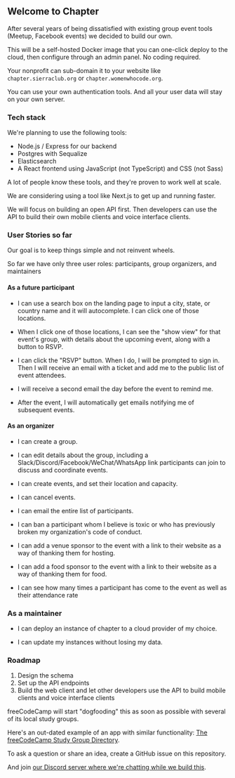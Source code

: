 ## Welcome to Chapter

After several years of being dissatisfied with existing group event tools (Meetup, Facebook events) we decided to build our own.

This will be a self-hosted Docker image that you can one-click deploy to the cloud, then configure through an admin panel. No coding required.

Your nonprofit can sub-domain it to your website like `chapter.sierraclub.org` or `chapter.womenwhocode.org`. 

You can use your own authentication tools. And all your user data will stay on your own server.

### Tech stack

We're planning to use the following tools:

- Node.js / Express for our backend
- Postgres with Sequalize
- Elasticsearch
- A React frontend using JavaScript (not TypeScript) and CSS (not Sass)

A lot of people know these tools, and they're proven to work well at scale.

We are considering using a tool like Next.js to get up and running faster.

We will focus on building an open API first. Then developers can use the API to build their own mobile clients and voice interface clients.

### User Stories so far

Our goal is to keep things simple and not reinvent wheels.

So far we have only three user roles: participants, group organizers, and maintainers

#### As a future participant

- I can use a search box on the landing page to input a city, state, or country name and it will autocomplete. I can click one of those locations.

- When I click one of those locations, I can see the "show view" for that event's group, with details about the upcoming event, along with a button to RSVP.

- I can click the "RSVP" button. When I do, I will be prompted to sign in. Then I will receive an email with a ticket and add me to the public list of event attendees.

- I will receive a second email the day before the event to remind me.

- After the event, I will automatically get emails notifying me of subsequent events.

#### As an organizer

- I can create a group.

- I can edit details about the group, including a Slack/Discord/Facebook/WeChat/WhatsApp link participants can join to discuss and coordinate events.

- I can create events, and set their location and capacity.

- I can cancel events.

- I can email the entire list of participants.

- I can ban a participant whom I believe is toxic or who has previously broken my organization's code of conduct.

- I can add a venue sponsor to the event with a link to their website as a way of thanking them for hosting.

- I can add a food sponsor to the event with a link to their website as a way of thanking them for food.

- I can see how many times a participant has come to the event as well as their attendance rate

### As a maintainer

- I can deploy an instance of chapter to a cloud provider of my choice.

- I can update my instances without losing my data.

### Roadmap

1. Design the schema
2. Set up the API endpoints
3. Build the web client and let other developers use the API to build mobile clients and voice interface clients

freeCodeCamp will start "dogfooding" this as soon as possible with several of its local study groups.

Here's an out-dated example of an app with similar functionality: [The freeCodeCamp Study Group Directory](https://study-group-directory.freecodecamp.org).

To ask a question or share an idea, create a GitHub issue on this repository.

And join [our Discord server where we're chatting while we build this](https://discord.gg/vbRUYWS).
